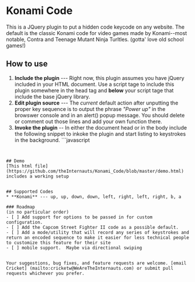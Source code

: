 # Konami Code

This is a JQuery plugin to put a hidden code keycode on any website. The default is the classic Konami code for video games made by Konami--most notable, Contra and Teenage Mutant Ninja Turltles. (gotta' love old school games!)

## How to use
1. **Include the plugin** --- Right now, this plugin assumes you have jQuery included in your HTML document. Use a script tage to include this plugin somewhere in the head tag and **below** your script tage that include the base jQuery library.
2. **Edit plugin source** --- The *current* default action after unputting the proper key sequence is to output the phrase *"Power up"* in the browswer console and in an alert() popup message.  You should delete or comment out those lines and add your own function there.
3. **Invoke the plugin** -- In either the document head or in the body include the following snippet to inkoke the plugin and start listing to keystrokes in the background. ```javascript
<script type="text/javascript">
	$(document).konami_code()			
</script>
```


## Demo
[This html file] (https://github.com/theInternauts/Konami_Code/blob/master/demo.html) includes a working setup


## Supported Codes
* **Konami** --- up, up, down, down, left, right, left, right, b, a

### Roadmap
(in no particular order)
- [ ] Add support for options to be passed in for custom configuration.
- [ ] Add the Capcom Street Fighter II code as a possible default.
- [ ] Add a mode/utility that will record any series of keystrokes and return an encoded sequence to make it easier for less technical people to customize this feature for their site
- [ ] mobile support.  Maybe via directional swiping


Your suggestions, bug fixes, and feature requests are welcome. [email Cricket] (mailto:cricketw@WeAreTheInternauts.com) or submit pull requests whichever you prefer.